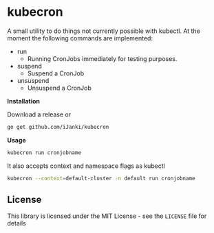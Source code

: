 kubecron
========

A small utility to do things not currently possible with kubectl. 
At the moment the following commands are implemented:
- run
    - Running CronJobs immediately for testing purposes.
- suspend
    - Suspend a CronJob
- unsuspend
    - Unsuspend a CronJob

**Installation**

Download a release or

```bash
go get github.com/iJanki/kubecron
```

**Usage**

```bash
kubecron run cronjobname
```

It also accepts context and namespace flags as kubectl

```bash
kubecron --context=default-cluster -n default run cronjobname
```

License
-------

This library is licensed under the MIT License - see the `LICENSE` file for details

